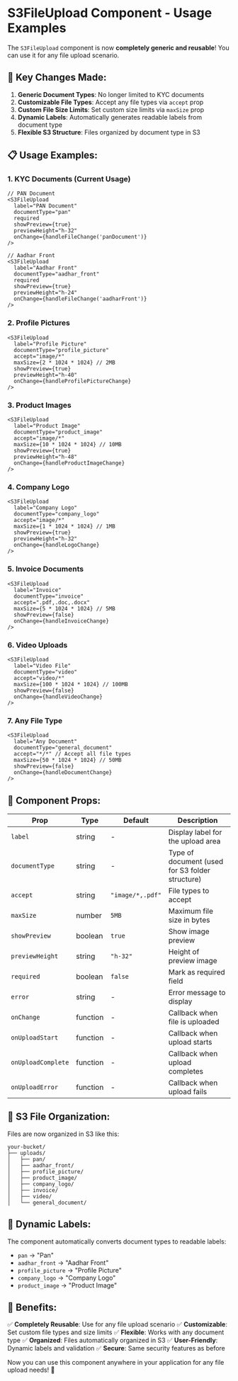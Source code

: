 # S3FileUpload Component - Usage Examples

The `S3FileUpload` component is now **completely generic and reusable**! You can use it for any file upload scenario.

## 🎯 Key Changes Made:

1. **Generic Document Types**: No longer limited to KYC documents
2. **Customizable File Types**: Accept any file types via `accept` prop
3. **Custom File Size Limits**: Set custom size limits via `maxSize` prop
4. **Dynamic Labels**: Automatically generates readable labels from document type
5. **Flexible S3 Structure**: Files organized by document type in S3

## 📋 Usage Examples:

### 1. KYC Documents (Current Usage)
```tsx
// PAN Document
<S3FileUpload
  label="PAN Document"
  documentType="pan"
  required
  showPreview={true}
  previewHeight="h-32"
  onChange={handleFileChange('panDocument')}
/>

// Aadhar Front
<S3FileUpload
  label="Aadhar Front"
  documentType="aadhar_front"
  required
  showPreview={true}
  previewHeight="h-24"
  onChange={handleFileChange('aadharFront')}
/>
```

### 2. Profile Pictures
```tsx
<S3FileUpload
  label="Profile Picture"
  documentType="profile_picture"
  accept="image/*"
  maxSize={2 * 1024 * 1024} // 2MB
  showPreview={true}
  previewHeight="h-40"
  onChange={handleProfilePictureChange}
/>
```

### 3. Product Images
```tsx
<S3FileUpload
  label="Product Image"
  documentType="product_image"
  accept="image/*"
  maxSize={10 * 1024 * 1024} // 10MB
  showPreview={true}
  previewHeight="h-48"
  onChange={handleProductImageChange}
/>
```

### 4. Company Logo
```tsx
<S3FileUpload
  label="Company Logo"
  documentType="company_logo"
  accept="image/*"
  maxSize={1 * 1024 * 1024} // 1MB
  showPreview={true}
  previewHeight="h-32"
  onChange={handleLogoChange}
/>
```

### 5. Invoice Documents
```tsx
<S3FileUpload
  label="Invoice"
  documentType="invoice"
  accept=".pdf,.doc,.docx"
  maxSize={5 * 1024 * 1024} // 5MB
  showPreview={false}
  onChange={handleInvoiceChange}
/>
```

### 6. Video Uploads
```tsx
<S3FileUpload
  label="Video File"
  documentType="video"
  accept="video/*"
  maxSize={100 * 1024 * 1024} // 100MB
  showPreview={false}
  onChange={handleVideoChange}
/>
```

### 7. Any File Type
```tsx
<S3FileUpload
  label="Any Document"
  documentType="general_document"
  accept="*/*" // Accept all file types
  maxSize={50 * 1024 * 1024} // 50MB
  showPreview={false}
  onChange={handleDocumentChange}
/>
```

## 🔧 Component Props:

| Prop | Type | Default | Description |
|------|------|---------|-------------|
| `label` | string | - | Display label for the upload area |
| `documentType` | string | - | Type of document (used for S3 folder structure) |
| `accept` | string | `"image/*,.pdf"` | File types to accept |
| `maxSize` | number | `5MB` | Maximum file size in bytes |
| `showPreview` | boolean | `true` | Show image preview |
| `previewHeight` | string | `"h-32"` | Height of preview image |
| `required` | boolean | `false` | Mark as required field |
| `error` | string | - | Error message to display |
| `onChange` | function | - | Callback when file is uploaded |
| `onUploadStart` | function | - | Callback when upload starts |
| `onUploadComplete` | function | - | Callback when upload completes |
| `onUploadError` | function | - | Callback when upload fails |

## 📁 S3 File Organization:

Files are now organized in S3 like this:
```
your-bucket/
├── uploads/
│   ├── pan/
│   ├── aadhar_front/
│   ├── profile_picture/
│   ├── product_image/
│   ├── company_logo/
│   ├── invoice/
│   ├── video/
│   └── general_document/
```

## 🎨 Dynamic Labels:

The component automatically converts document types to readable labels:
- `pan` → "Pan"
- `aadhar_front` → "Aadhar Front"
- `profile_picture` → "Profile Picture"
- `company_logo` → "Company Logo"
- `product_image` → "Product Image"

## 🚀 Benefits:

✅ **Completely Reusable**: Use for any file upload scenario
✅ **Customizable**: Set custom file types and size limits
✅ **Flexible**: Works with any document type
✅ **Organized**: Files automatically organized in S3
✅ **User-Friendly**: Dynamic labels and validation
✅ **Secure**: Same security features as before

Now you can use this component anywhere in your application for any file upload needs! 🎉
